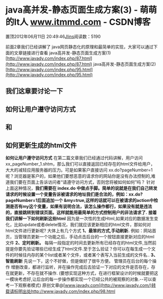 
# java高并发-静态页面生成方案(3) - 萌萌的It人 www.itmmd.com - CSDN博客


置顶2012年06月11日 20:49:46[Jlins](https://me.csdn.net/dyllove98)阅读数：5190


前面2章我们已经讲解了 java网页静态化的原理和最简单的实现，大家可以通过下面的文章链接进行查看
java高并发-静态页面生成方案(1)
[http://www.javady.com/index.php/87.html](http://www.javady.com/index.php/87.html)
java高并发-静态页面生成方案(2)
[http://www.javady.com/index.php/95.html](http://www.javady.com/index.php/95.html)
## 我们这章要讨论一下
## 如何让用户遵守访问方式
## 和
## 如何更新生成的html文件
**如何让用户遵守访问方式**
在第二篇文章我们已经通过代码讲解，用户访问xx_pageNumber_1.shtm，那么我们可以直接返回已经存在的html文件给用户，大大的减轻应用服务器的压力。可是如果客户直接访问 xx.do?pageNumber=1 呢？浏览器是客户的，如果他们要想恶意的请求你的网站你是没有办法控制的,难道我们要在页面上告诉访问者“请遵守访问方式，否则您将被如何如何”吗？
针对上面这种情况，**我们需要在 index.do 中做点手脚。简单的说就是在我们自己转发请求的时候设置一个变量告诉被请求的地址我们是合法的，例如：xx.do?pageNumber=1后面追加一个 &my=true,这样的话就可以在被请求的action中检测是否有my这个变量，如果有说明合法，该怎么操作都行，如果没有就是违法的，直接跳转到错误页面。这样就能用最简单的方式控制用户的非法请求了.**
**接着我们讲解一下如何刷新这些html**
因为是一次性的生成Html,如果对应的数据发生变化，比如update或者delete情况，我们就应该更新相应的html文件，那如何对html文件进行更新呢?
大体上有几个方式
**1、最笨的方式,手动刷新.**
例如：网站首页，当管理员更新一个功能之后，手动点击后台的一个按钮直接更新对应的html文件
**2、定时刷新。**
每隔一段指定的时间去更新所有已经存在的html文件,当然前提是你要先验证哪些已经生成了html文件.至于怎么验证？你可以在每生成一个文件的时候往内存的某个list或者某个文件，或者某个表写入当前生成的文件名..
**3、智能刷新**
先说一下，这个不好做，但是做好了很牛方便。
管理员在后台的每个操作 增删改查，都进行监听，并在操作完成后去验证一下对应的文件是否存在，存在就更新，不存在就不操作. (要想实现这种方式，在进行框架设计的时候就要把这一模块考虑好,让后台的每一步操作都实现一个已经公共的被观察的对象.--可以查考一下观察者模式)
原创文章@[www.javady.com](http://www.javady.com/)转载请标明出处http://www.javady.com/index.php/98.html


